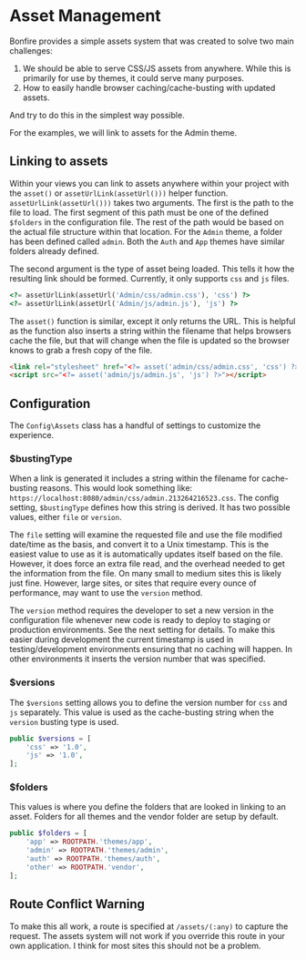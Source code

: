 # Asset Management

Bonfire provides a simple assets system that was created to solve two main challenges:

1. We should be able to serve CSS/JS assets from anywhere. While this is primarily for use by themes, it could serve many purposes.
2. How to easily handle browser caching/cache-busting with updated assets.

And try to do this in the simplest way possible.

For the examples, we will link to assets for the Admin theme.

## Linking to assets

Within your views you can link to assets anywhere within your project with the `asset()` or `assetUrlLink(assetUrl()))` helper function.
`assetUrlLink(assetUrl()))` takes two arguments. The first is the path to the file to load. The first segment of this path must be one of the defined
`$folders` in the configuration file. The rest of the path would be based on the actual file structure within that
location. For the `Admin` theme, a folder has been defined called `admin`. Both the `Auth` and `App` themes have
similar folders already defined.  

The second argument is the type of asset being loaded. This tells it how the resulting link should be formed.
Currently, it only supports `css` and `js` files.

```php
<?= assetUrlLink(assetUrl('Admin/css/admin.css'), 'css') ?>
<?= assetUrlLink(assetUrl('Admin/js/admin.js'), 'js') ?>
```

The `asset()` function is similar, except it only returns the URL. This is helpful as the function also inserts
a string within the filename that helps browsers cache the file, but that will change when the file is updated
so the browser knows to grab a fresh copy of the file.

```html
<link rel="stylesheet" href="<?= asset('admin/css/admin.css', 'css') ?>" />
<script src="<?= asset('admin/js/admin.js', 'js') ?>"></script>
```

## Configuration

The `Config\Assets` class has a handful of settings to customize the experience.

### $bustingType

When a link is generated it includes a string within the filename for cache-busting reasons. This would look something
like: `https://localhost:8080/admin/css/admin.213264216523.css`. The config setting, `$bustingType` defines how this
string is derived. It has two possible values, either `file` or `version`.

The `file` setting will examine the requested file and use the file modified date/time as the basis, and convert it
to a Unix timestamp. This is the easiest value to use as it is automatically updates itself based on the file. However,
it does force an extra file read, and the overhead needed to get the information from the file. On many small to medium
sites this is likely just fine. However, large sites, or sites that require every ounce of performance, may want to
use the `version` method.

The `version` method requires the developer to set a new version in the configuration file whenever new code is ready
to deploy to staging or production environments. See the next setting for details. To make this easier during development
the current timestamp is used in testing/development environments ensuring that no caching will happen. In other
environments it inserts the version number that was specified.

### $versions

The `$versions` setting allows you to define the version number for `css` and `js` separately. This value is used
as the cache-busting string when the `version` busting type is used.

```php
public $versions = [
    'css' => '1.0',
    'js' => '1.0',
];
```

### $folders

This values is where you define the folders that are looked in linking to an asset. Folders for all themes and
the vendor folder are setup by default.

```php
public $folders = [
    'app' => ROOTPATH.'themes/app',
    'admin' => ROOTPATH.'themes/admin',
    'auth' => ROOTPATH.'themes/auth',
    'other' => ROOTPATH.'vendor',
];
```

## Route Conflict Warning

To make this all work, a route is specified at `/assets/(:any)` to capture the request. The assets system will not
work if you override this route in your own application. I think for most sites this should not be a problem.
